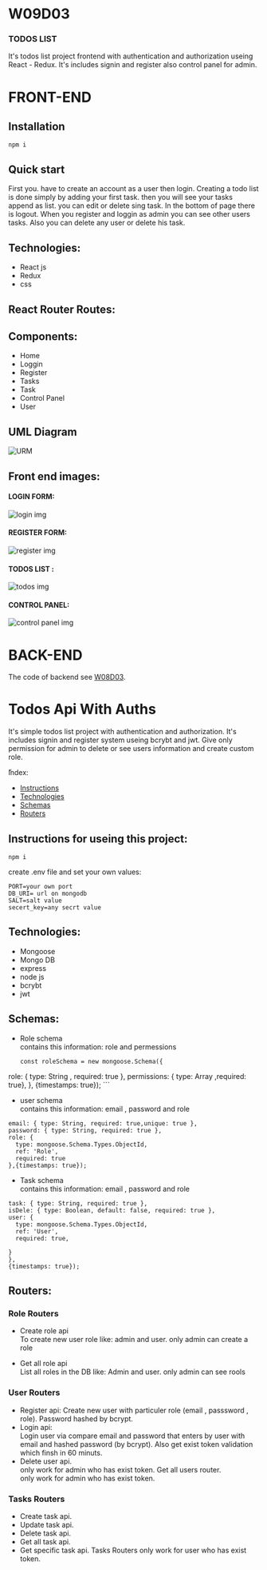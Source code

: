 # W09D03
### TODOS LIST
It's todos list project frontend with authentication and authorization useing React - Redux. It's includes signin and register also control panel for admin.


# FRONT-END
## Installation
```
npm i
```
## Quick start
First you. have to create an account as a user then login. Creating a todo list is done simply by adding your first task. then you will see your tasks append as list. you can edit or delete sing task. In the bottom of page there is logout.
When you register and loggin as admin you can see other users tasks. Also you can delete any user or delete his task.


## Technologies:
* React js
* Redux
* css

## React Router Routes:

## Components:
* Home
* Loggin 
* Register
* Tasks
* Task
* Control Panel
* User


## UML Diagram
![URM ](https://github.com/Suha-AlHumaid/W09D03/blob/main/img/URM.jpg)

## Front end images: 
#### LOGIN FORM:

![login img](https://github.com/Suha-AlHumaid/W09D03/blob/main/img/login.png)

#### REGISTER FORM:

![register img](https://github.com/Suha-AlHumaid/W09D03/blob/main/img/register.png)

#### TODOS LIST :

![todos img](https://github.com/Suha-AlHumaid/W09D03/blob/main/img/todos.png)

#### CONTROL PANEL:

![control panel img](https://github.com/Suha-AlHumaid/W09D03/blob/main/img/cotrolPanel.png)



# BACK-END
The code of backend see [W08D03](https://github.com/Suha-AlHumaid/W08D03).

# Todos Api With Auths
It's simple todos list project with authentication and authorization. It's includes signin and register system useing bcrybt and jwt. Give only permission for admin to delete or see users information and create custom role.

ّIndex:
* [Instructions](#Instructions)
* [Technologies](#technologies)
* [Schemas](#Schemas)
* [Routers](#Routers)

## Instructions for useing this project:
```
npm i  
 ```
create .env file and set your own values:
```
PORT=your own port
DB_URI= url on mongodb
SALT=salt value
secert_key=any secrt value
```

## Technologies:
* Mongoose
* Mongo DB
* express
* node js
* bcrybt
* jwt


## Schemas:
 * Role schema
    <br>  contains this information: role and permessions
    ```
    const roleSchema = new mongoose.Schema({
  role: { type: String , required: true },
  permissions: { type: Array ,required: true},
},
{timestamps: true});
    ```
 * user schema
   <br>  contains this information: email , password and role
  
  ```const userSchema = new mongoose.Schema({
  email: { type: String, required: true,unique: true },
  password: { type: String, required: true },
  role: {
    type: mongoose.Schema.Types.ObjectId,
    ref: 'Role',
    required: true
 },{timestamps: true});
   ```
  * Task schema
    <br> contains this information: email , password and role

  ```const taskSchema = new mongoose.Schema({
  task: { type: String, required: true },
  isDele: { type: Boolean, default: false, required: true },
  user: {
    type: mongoose.Schema.Types.ObjectId,
    ref: 'User',
    required: true,
  
 }
},
{timestamps: true});
```

 ## Routers:
### Role Routers

 * Create role api
      <br> To create new user role like: admin and user.
      only admin can create a role
      
 * Get all role api
      <br> List all roles in the DB like: Admin and user.
      only admin can see rools

        
 ### User Routers
   * Register api: 
Create new user with particuler role (email , passsword , role). Password hashed by bcrypt.
   * Login api: <br>
Login user via compare email and password that enters by user with email and hashed password (by bcrypt). Also get exist token validation which finsh in 60 minuts.
   * Delete user api. 
   <br> only work for admin who has exist token.
Get all users router.
<br> only work for admin who has exist token.
          
          
 ### Tasks Routers 
   * Create task api.
   * Update task api.
   * Delete task api.
   * Get all task api.
   * Get specific task api.
Tasks Routers only work for user who has exist token.

   
